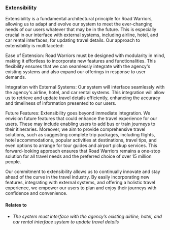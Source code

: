 ### Extensibility

Extensibility is a fundamental architectural principle for Road Warriors, allowing us to adapt and evolve our system to meet the ever-changing needs of our users whatever that may be in the future. This is especially crucial in our interface with external systems, including airline, hotel, and car rental interfaces, for updating travel details. Our approach to extensibility is multifaceted:

Ease of Extension: Road Warriors must be designed with modularity in mind, making it effortless to incorporate new features and functionalities. This flexibility ensures that we can seamlessly integrate with the agency's existing systems and also expand our offerings in response to user demands.

Integration with External Systems: Our system will interface seamlessly with the agency's airline, hotel, and car rental systems. This integration will allow us to retrieve and update travel details efficiently, enhancing the accuracy and timeliness of information presented to our users.

Future Features: Extensibility goes beyond immediate integration. We envision future features that could enhance the travel experience for our users. These may include enabling users to add bus or train journeys to their itineraries. Moreover, we aim to provide comprehensive travel solutions, such as suggesting complete trip packages, including flights, hotel accommodations, popular activities at destinations, travel tips, and even options to arrange for tour guides and airport pickup services. This forward-looking approach ensures that Road Warriors remains a one-stop solution for all travel needs and the preferred choice of over 15 million people.

Our commitment to extensibility allows us to continually innovate and stay ahead of the curve in the travel industry. By easily incorporating new features, integrating with external systems, and offering a holistic travel experience, we empower our users to plan and enjoy their journeys with confidence and convenience.

#### Relates to
- _The system must interface with the agency’s existing airline, hotel, and car rental interface system to update travel details_
